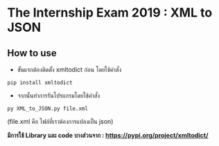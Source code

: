 # The Internship Exam 2019 : XML to JSON


## How to use
* ขั้นแรกต้องติดตั้ง xmltodict ก่อน โดยใช้คำสั่ง
```
pip install xmltodict
```
* จากนั้นทำการรันโปรแกรมโดยใช้คำสั่ง
```
py XML_to_JSON.py file.xml
```
(file.xml คือ ไฟล์ที่เราต้องการแปลงเป็น json)

<b>มีการใช้ Library และ code บางส่วนจาก : https://pypi.org/project/xmltodict/</b>